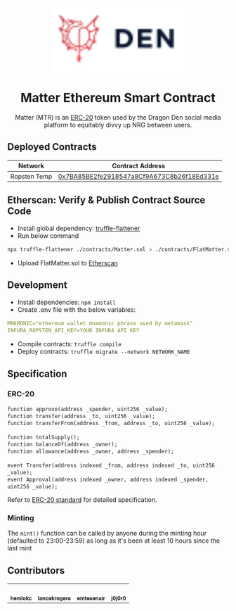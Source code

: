 <div align="center">

<img src="denWordmarkBlack.svg" alt="den" width="300"/>

# Matter Ethereum Smart Contract

Matter (MTR) is an [ERC-20](https://eips.ethereum.org/EIPS/eip-20) token used by the Dragon Den social media platform to equitably divvy up NRG between users.
</div>


## Deployed Contracts

| Network | Contract Address |
| ------- | ---------------- |
| Ropsten  Temp | [0x7BA85BE2fe2918547a8Cf9A673C8b26f18Ed331e](https://ropsten.etherscan.io/address/0x7BA85BE2fe2918547a8Cf9A673C8b26f18Ed331e) |


## Etherscan: Verify & Publish Contract Source Code
- Install global dependency: [truffle-flattener](https://www.npmjs.com/package/truffle-flattener)
- Run below command
```bash
npx truffle-flattener ./contracts/Matter.sol > ./contracts/FlatMatter.sol
```
- Upload FlatMatter.sol to [Etherscan](https://etherscan.io/verifyContract)


## Development

- Install dependencies: `npm install`
- Create .env file with the below variables:
 ```yaml
 MNEMONIC="ethereum wallet mnemonic phrase used by metamask"
 INFURA_ROPSTEN_API_KEY=YOUR INFURA API KEY
 ```
- Compile contracts: `truffle compile`
- Deploy contracts: `truffle migrate --network NETWORK_NAME`

## Specification

### ERC-20

```solidity
function approve(address _spender, uint256 _value);
function transfer(address _to, uint256 _value);
function transferFrom(address _from, address _to, uint256 _value);

function totalSupply();
function balanceOf(address _owner);
function allowance(address _owner, address _spender);

event Transfer(address indexed _from, address indexed _to, uint256 _value);
event Approval(address indexed _owner, address indexed _spender, uint256 _value);
```

Refer to [ERC-20 standard](https://eips.ethereum.org/EIPS/eip-20) for detailed specification.

### Minting 

The `mint()` function can be called by anyone during the minting hour (defaulted to 23:00-23:59) as long as it's been at least 10 hours since the last mint

## Contributors

<table>
  <tr>
    <td align="center">
      <a href="https://github.com/hemlokc">
        <img src="https://avatars0.githubusercontent.com/u/34429267?&v=4" width="100px;" alt=""/><br />
        <sub><b>hemlokc</b></sub>
      </a>
    </td>
    <td align="center">
      <a href="https://github.com/lancekrogers">
        <img src="https://avatars0.githubusercontent.com/u/12162551?v=4" width="100px;" alt=""/><br />
        <sub><b>lancekrogers</b></sub>
      </a>
    </td>
    <td align="center">
      <a href="https://github.com/emtesenair">
        <img src="https://avatars1.githubusercontent.com/u/993202?v=4" width="100px;" alt=""/><br />
        <sub><b>emtesenair</b></sub>
      </a>
    </td>
    <td align="center">
      <a href="https://github.com/j0j0r0">
        <img src="https://avatars3.githubusercontent.com/u/19333206?v=4" width="100px;" alt=""/><br />
        <sub><b>j0j0r0</b></sub>
      </a>
    </td>
  <tr>
</table>
